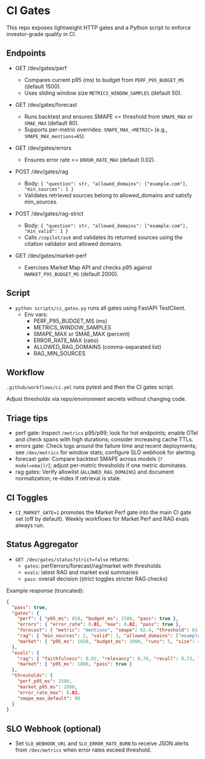 # CI Gates

This repo exposes lightweight HTTP gates and a Python script to enforce investor-grade quality in CI.

## Endpoints

- GET /dev/gates/perf
  - Compares current p95 (ms) to budget from `PERF_P95_BUDGET_MS` (default 1500).
  - Uses sliding window size `METRICS_WINDOW_SAMPLES` (default 50).

- GET /dev/gates/forecast
  - Runs backtest and ensures SMAPE <= threshold from `SMAPE_MAX` or `SMAE_MAX` (default 80).
  - Supports per-metric overrides: `SMAPE_MAX_<METRIC>` (e.g., `SMAPE_MAX_mentions=65`).

- GET /dev/gates/errors
  - Ensures error rate <= `ERROR_RATE_MAX` (default 0.02).

- POST /dev/gates/rag
  - Body: `{ "question": str, "allowed_domains": ["example.com"], "min_sources": 1 }`
  - Validates retrieved sources belong to allowed_domains and satisfy min_sources.

- POST /dev/gates/rag-strict
  - Body: `{ "question": str, "allowed_domains": ["example.com"], "min_valid": 1 }`
  - Calls `/copilot/ask` and validates its returned sources using the citation validator and allowed domains.

- GET /dev/gates/market-perf
  - Exercises Market Map API and checks p95 against `MARKET_P95_BUDGET_MS` (default 2000).

## Script

- `python scripts/ci_gates.py` runs all gates using FastAPI TestClient.
  - Env vars:
    - PERF_P95_BUDGET_MS (ms)
    - METRICS_WINDOW_SAMPLES
    - SMAPE_MAX or SMAE_MAX (percent)
    - ERROR_RATE_MAX (ratio)
    - ALLOWED_RAG_DOMAINS (comma-separated list)
    - RAG_MIN_SOURCES

## Workflow

`.github/workflows/ci.yml` runs pytest and then the CI gates script.

Adjust thresholds via repo/environment secrets without changing code.

## Triage tips

- perf gate: Inspect `/metrics` p95/p99; look for hot endpoints; enable OTel and check spans with high durations; consider increasing cache TTLs.
- errors gate: Check logs around the failure time and recent deployments; see `/dev/metrics` for window stats; configure SLO webhook for alerting.
- forecast gate: Compare backtest SMAPE across models (`?model=ema|lr`); adjust per-metric thresholds if one metric dominates.
- rag gates: Verify allowlist (`ALLOWED_RAG_DOMAINS`) and document normalization; re-index if retrieval is stale.

## CI Toggles

- `CI_MARKET_GATE=1` promotes the Market Perf gate into the main CI gate set (off by default). Weekly workflows for Market Perf and RAG evals always run.

## Status Aggregator

- `GET /dev/gates/status?strict=false` returns:
  - `gates`: perf/errors/forecast/rag/market with thresholds
  - `evals`: latest RAG and market eval summaries
  - `pass`: overall decision (strict toggles stricter RAG checks)

Example response (truncated):

```json
{
  "pass": true,
  "gates": {
    "perf": { "p95_ms": 810, "budget_ms": 1500, "pass": true },
    "errors": { "error_rate": 0.01, "max": 0.02, "pass": true },
    "forecast": { "metric": "mentions", "smape": 62.4, "threshold": 65, "pass": true },
    "rag": { "min_sources": 2, "valid": 3, "allowed_domains": ["example.com"], "pass": true },
    "market": { "p95_ms": 1650, "budget_ms": 2000, "runs": 5, "size": 400, "pass": true }
  },
  "evals": {
    "rag": { "faithfulness": 0.92, "relevancy": 0.78, "recall": 0.73, "pass": true },
    "market": { "p95_ms": 1800, "pass": true }
  },
  "thresholds": {
    "perf_p95_ms": 1500,
    "market_p95_ms": 2000,
    "error_rate_max": 0.02,
    "smape_max_default": 80
  }
}
```

## SLO Webhook (optional)

- Set `SLO_WEBHOOK_URL` and `SLO_ERROR_RATE_BURN` to receive JSON alerts from `/dev/metrics` when error rates exceed threshold.
